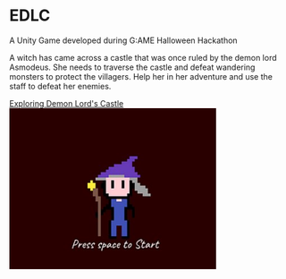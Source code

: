 # EDLC
A Unity Game developed during G:AME Halloween Hackathon

A witch has came across a castle that was once ruled by the demon lord Asmodeus.
She needs to traverse the castle and defeat wandering monsters to protect the villagers.
Help her in her adventure and use the staff to defeat her enemies.

[Exploring Demon Lord's Castle](https://carlcai.itch.io/exploring-the-haunted-castle)
![Exploring Demon Lord's Castle Icon](icon.jpg)
